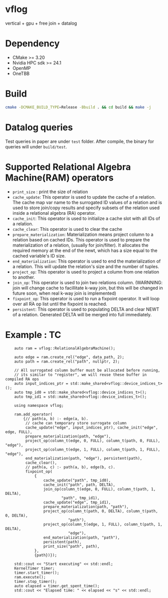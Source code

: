 # vflog
vertical + gpu + free join + datalog

# Dependency
- CMake >= 3.20
- Nvidia HPC sdk >= 24.1
- OpenMP
- OneTBB

# Build
```bash
cmake -DCMAKE_BUILD_TYPE=Release -Bbuild . && cd build && make -j
```

# Datalog queries

Test queries in paper are under `test` folder. After compile, the binary for queries will under `build/test`.


# Supported Relational Algebra Machine(RAM) operators

- `print_size` : print the size of relation
- `cache_update`: This operator is used to update the cache of a relation. The cache map var name to the surrogated ID values of a relation and is used to store join/copy results and specify subsets of the relation used inside a relational algebra (RA) operator. 
- `cache_init`: This operator is used to initialize a cache slot with all IDs of a relation.
- `cache_clear`: This operator is used to clear the cache
- `prepare_materialization`: Materialization means project column to a relation based on cached IDs. This operator is used to prepare the materialization of a relation, (usually for join/filter). It allocates the required memory at the end of the newt, which has a size equal to the cached variable's ID size.
- `end_materialization`: This operator is used to end the materialization of a relation. This will update the relation's size and the number of tuples.
- `project_op`: This operator is used to project a column from one relation to another.
- `join_op`: This operator is used to join two relations column. (WARNNING: join will change cache to facillitate k-way join, but this will be changed in future soon, when real k-way join is implemented)
- `fixpoint_op`: This operator is used to run a fixpoint operator. It will loop over all RA op list until the fixpoint is reached.
- `persistent`: This operator is used to populating DELTA and clear NEWT of a relation. Generated DELTA will be merged into full immediately.


# Example : TC
```
    auto ram = vflog::RelationalAlgebraMachine();

    auto edge = ram.create_rel("edge", data_path, 2);
    auto path = ram.create_rel("path", nullptr, 2);

    // All surrogated column buffer must be allocated before running,
    // its similar to "register", we will reuse these buffer in compiled RA ops 
    auto input_indices_ptr = std::make_shared<vflog::device_indices_t>();
    auto tmp_id0 = std::make_shared<vflog::device_indices_t>();
    auto tmp_id1 = std::make_shared<vflog::device_indices_t>();

    using namespace vflog;

    ram.add_operator(
        {// path(a, b) :- edge(a, b).
         // cache can temporary store surrogate column 
         cache_update("edge", input_indices_ptr), cache_init("edge", edge, FULL),
         prepare_materialization(path, "edge"),
         project_op(column_t(edge, 0, FULL), column_t(path, 0, FULL), "edge"),
         project_op(column_t(edge, 1, FULL), column_t(path, 1, FULL), "edge"),
         end_materialization(path, "edge"), persistent(path),
         cache_clear(),
         // path(a, c) :- path(a, b), edge(b, c).
         fixpoint_op(
             {
                 cache_update("path", tmp_id0),
                 cache_init("path", path, DELTA),
                 join_op(column_t(edge, 0, FULL), column_t(path, 1, DELTA),
                         "path", tmp_id1),
                 cache_update("edge", tmp_id1),
                 prepare_materialization(path, "path"),
                 project_op(column_t(path, 0, DELTA), column_t(path, 0, DELTA),
                            "path"),
                 project_op(column_t(edge, 1, FULL), column_t(path, 1, DELTA),
                            "edge"),
                 end_materialization(path, "path"),
                 persistent(path),
                 print_size("path", path),
             },
             {path})});

    std::cout << "Start executing" << std::endl;
    KernelTimer timer;
    timer.start_timer();
    ram.execute();
    timer.stop_timer();
    auto elapsed = timer.get_spent_time();
    std::cout << "Elapsed time: " << elapsed << "s" << std::endl;
```

